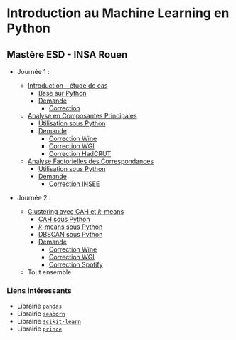 # Introduction au Machine Learning en Python

## Mastère ESD - INSA Rouen

<!--
https://www.insa-rouen.fr/formation/mastere-specialiser/expert-en-sciences-des-donnees
-> Ingénierie des données
Contenu
1) Introduction à l’ingénierie des données : notion de chaine de traitements
2) Analyse exploratoire de données
    - Analyse en Composantes Principales (ACP)
    - Analyse factorielle des correspondances (AFC)
    - Méthode non-linéaire de projection des données
3) Méthodes de regroupement des données (Clustering)
    - Classification hiérarchique ascendante
    - K moyennes
    - Modèles de mélange
Ces méthodes couvriront les problématiques de description statistique des données, de projection et visualisation des données et de regroupement des données en catégories homogènes.

    - Jour 1 : Intro (ML, Apprentissage non-supervisé, étude de cas...) - ACP
    - Jour 2 : Classif (k-means, CAH) - Autres méthodes de classif (SOM ?, DBSCAN, BIRCH ? autre ?) + **Evaluation des résultats**
    - Jour 3 : Autres méthodes (MDS, NMF, ?) - TP noté ?
-->

- Journée 1 : 
    - [Introduction - étude de cas](intro.slides.html) 
        - [Base sur Python](base-python.html) 
        - [Demande](base-demande.html)
            - [Correction](base-correction.html)
    - [Analyse en Composantes Principales](acp-cours.html)
        - [Utilisation sous Python](acp-python.slides.html) 
        - [Demande](acp-demande.html)
            - [Correction Wine](acp-demande1-correction.html)
            - [Correction WGI](acp-demande2-correction.html)
            - [Correction HadCRUT](acp-demande3-correction.html)
    - [Analyse Factorielles des Correspondances](afc-cours.html)
        - [Utilisation sous Python](afc-python.slides.html) 
        - [Demande](afc-demande.html)
            - [Correction INSEE](afc-demande-correction.html)

- Journée 2 : 
    - [Clustering avec CAH et *k*-means](classif-cours.html) 
        - [CAH sous Python](cah-python.slides.html) 
        - [*k*-means sous Python](kmeans-python.slides.html) 
        - [DBSCAN sous Python](dbscan-python.slides.html) 
        - [Demande](classif-demande.html)
            - [Correction Wine](classif-demande1-correction.html)
            - [Correction WGI](classif-demande2-correction.html)
            - [Correction Spotify](classif-demande3-correction.html)
    - Tout ensemble

<!--
- Séance 3 :
    - Autres méthodes
        - [MDS]() ?
        - [DBSCAN](dbscan-python.slides.html) (voire BIRCH ou autres)
        - [SOM]() ?
    - [Sujet TP noté]()
        - [Aide pour l'importation](tp-note-import.html)
-->

### Liens intéressants 

- Librairie [`pandas`](https://pandas.pydata.org/)
- Librairie [`seaborn`](https://seaborn.pydata.org/)
- Librairie [`scikit-learn`](https://scikit-learn.org/) 
- Librairie [`prince`](https://github.com/MaxHalford/prince)

<!--
old
        - **AFC** : [Cours](afc-cours.html) - [Utilisation sous Python](afc-python.slides.html) - [Demande](afc-demande.html)
        - **ACM** : [Cours](acm-cours.html) - [Utilisation sous Python](acm-python.slides.html)
- [Etude de cas](etude-de-cas-pendigits.slides.html)
-->

<!--
Pour création slide jupyter : cf https://medium.com/@mjspeck/presenting-code-using-jupyter-notebook-slides-a8a3c3b59d67
jupyter nbconvert fichier.ipynb --to slides --post serve
-->
